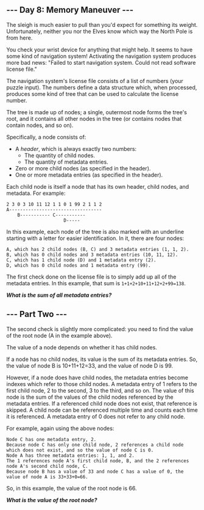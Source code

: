 ## --- Day 8: Memory Maneuver --- ##
The sleigh is much easier to pull than you'd expect for something its weight. 
Unfortunately, neither you nor the Elves know which way the North Pole is from here.

You check your wrist device for anything that might help. 
It seems to have some kind of navigation system! 
Activating the navigation system produces more bad news: 
"Failed to start navigation system. 
Could not read software license file."

The navigation system's license file consists of a list of numbers (your puzzle input). 
The numbers define a data structure which, when processed, produces some kind of tree that can be used to calculate the license number.

The tree is made up of nodes; a single, outermost node forms the tree's root, and it contains all other nodes in the tree (or contains nodes that contain nodes, and so on).

Specifically, a node consists of:

* A _header_, which is always exactly two numbers:
  * The quantity of child nodes.
  * The quantity of metadata entries.
* Zero or more child nodes (as specified in the header).
* One or more metadata entries (as specified in the header).

Each child node is itself a node that has its own header, child nodes, and metadata. For example:

```
2 3 0 3 10 11 12 1 1 0 1 99 2 1 1 2
A----------------------------------
    B----------- C-----------
                     D-----
```
In this example, each node of the tree is also marked with an underline starting with a letter for easier identification. 
In it, there are four nodes:

```
A, which has 2 child nodes (B, C) and 3 metadata entries (1, 1, 2).
B, which has 0 child nodes and 3 metadata entries (10, 11, 12).
C, which has 1 child node (D) and 1 metadata entry (2).
D, which has 0 child nodes and 1 metadata entry (99).
```
The first check done on the license file is to simply add up all of the metadata entries. 
In this example, that sum is `1+1+2+10+11+12+2+99=138`.

_**What is the sum of all metadata entries?**_

## --- Part Two --- ##
The second check is slightly more complicated: 
you need to find the value of the root node (A in the example above).

The value of a node depends on whether it has child nodes.

If a node has no child nodes, its value is the sum of its metadata entries. 
So, the value of node B is 10+11+12=33, and the value of node D is 99.

However, if a node does have child nodes, the metadata entries become indexes which refer to those child nodes. 
A metadata entry of 1 refers to the first child node, 2 to the second, 3 to the third, and so on. 
The value of this node is the sum of the values of the child nodes referenced by the metadata entries. 
If a referenced child node does not exist, that reference is skipped. 
A child node can be referenced multiple time and counts each time it is referenced. 
A metadata entry of 0 does not refer to any child node.

For example, again using the above nodes:

```
Node C has one metadata entry, 2. 
Because node C has only one child node, 2 references a child node which does not exist, and so the value of node C is 0.
Node A has three metadata entries: 1, 1, and 2. 
The 1 references node A's first child node, B, and the 2 references node A's second child node, C. 
Because node B has a value of 33 and node C has a value of 0, the value of node A is 33+33+0=66.
```
So, in this example, the value of the root node is 66.

_**What is the value of the root node?**_